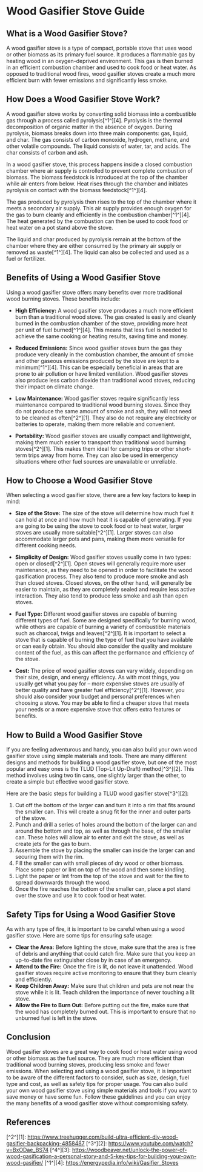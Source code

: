 # Wood Gasifier Stove Guide

## What is a Wood Gasifier Stove?
A wood gasifier stove is a type of compact, portable stove that uses wood or other biomass as its primary fuel source. It produces a flammable gas by heating wood in an oxygen-deprived environment. This gas is then burned in an efficient combustion chamber and used to cook food or heat water. As opposed to traditional wood fires, wood gasifier stoves create a much more efficient burn with fewer emissions and significantly less smoke.

## How Does a Wood Gasifier Stove Work?
A wood gasifier stove works by converting solid biomass into a combustible gas through a process called pyrolysis[^1^][4]. Pyrolysis is the thermal decomposition of organic matter in the absence of oxygen. During pyrolysis, biomass breaks down into three main components: gas, liquid, and char. The gas consists of carbon monoxide, hydrogen, methane, and other volatile compounds. The liquid consists of water, tar, and acids. The char consists of carbon and ash.

In a wood gasifier stove, this process happens inside a closed combustion chamber where air supply is controlled to prevent complete combustion of biomass. The biomass feedstock is introduced at the top of the chamber while air enters from below. Heat rises through the chamber and initiates pyrolysis on contact with the biomass feedstock[^1^][4].

The gas produced by pyrolysis then rises to the top of the chamber where it meets a secondary air supply. This air supply provides enough oxygen for the gas to burn cleanly and efficiently in the combustion chamber[^1^][4]. The heat generated by the combustion can then be used to cook food or heat water on a pot stand above the stove.

The liquid and char produced by pyrolysis remain at the bottom of the chamber where they are either consumed by the primary air supply or removed as waste[^1^][4]. The liquid can also be collected and used as a fuel or fertilizer.

## Benefits of Using a Wood Gasifier Stove
Using a wood gasifier stove offers many benefits over more traditional wood burning stoves. These benefits include: 

* **High Efficiency:** A wood gasifier stove produces a much more efficient burn than a traditional wood stove. The gas created is easily and cleanly burned in the combustion chamber of the stove, providing more heat per unit of fuel burned[^1^][4]. This means that less fuel is needed to achieve the same cooking or heating results, saving time and money.

* **Reduced Emissions:** Since wood gasifier stoves burn the gas they produce very cleanly in the combustion chamber, the amount of smoke and other gaseous emissions produced by the stove are kept to a minimum[^1^][4]. This can be especially beneficial in areas that are prone to air pollution or have limited ventilation. Wood gasifier stoves also produce less carbon dioxide than traditional wood stoves, reducing their impact on climate change.

* **Low Maintenance:** Wood gasifier stoves require significantly less maintenance compared to traditional wood burning stoves. Since they do not produce the same amount of smoke and ash, they will not need to be cleaned as often[^2^][1]. They also do not require any electricity or batteries to operate, making them more reliable and convenient.

* **Portability:** Wood gasifier stoves are usually compact and lightweight, making them much easier to transport than traditional wood burning stoves[^2^][1]. This makes them ideal for camping trips or other short-term trips away from home. They can also be used in emergency situations where other fuel sources are unavailable or unreliable.

## How to Choose a Wood Gasifier Stove
When selecting a wood gasifier stove, there are a few key factors to keep in mind:

* **Size of the Stove:** The size of the stove will determine how much fuel it can hold at once and how much heat it is capable of generating. If you are going to be using the stove to cook food or to heat water, larger stoves are usually more suitable[^2^][1]. Larger stoves can also accommodate larger pots and pans, making them more versatile for different cooking needs.

* **Simplicity of Design:** Wood gasifier stoves usually come in two types: open or closed[^2^][1]. Open stoves will generally require more user maintenance, as they need to be opened in order to facilitate the wood gasification process. They also tend to produce more smoke and ash than closed stoves. Closed stoves, on the other hand, will generally be easier to maintain, as they are completely sealed and require less active interaction. They also tend to produce less smoke and ash than open stoves.

* **Fuel Type:** Different wood gasifier stoves are capable of burning different types of fuel. Some are designed specifically for burning wood, while others are capable of burning a variety of combustible materials such as charcoal, twigs and leaves[^2^][1]. It is important to select a stove that is capable of burning the type of fuel that you have available or can easily obtain. You should also consider the quality and moisture content of the fuel, as this can affect the performance and efficiency of the stove.

* **Cost:** The price of wood gasifier stoves can vary widely, depending on their size, design, and energy efficiency. As with most things, you usually get what you pay for – more expensive stoves are usually of better quality and have greater fuel efficiency[^2^][1]. However, you should also consider your budget and personal preferences when choosing a stove. You may be able to find a cheaper stove that meets your needs or a more expensive stove that offers extra features or benefits.

## How to Build a Wood Gasifier Stove
If you are feeling adventurous and handy, you can also build your own wood gasifier stove using simple materials and tools. There are many different designs and methods for building a wood gasifier stove, but one of the most popular and easy ones is the TLUD (Top-Lit Up-Draft) method[^3^][2]. This method involves using two tin cans, one slightly larger than the other, to create a simple but effective wood gasifier stove.

Here are the basic steps for building a TLUD wood gasifier stove[^3^][2]:

1. Cut off the bottom of the larger can and turn it into a rim that fits around the smaller can. This will create a snug fit for the inner and outer parts of the stove.
2. Punch and drill a series of holes around the bottom of the larger can and around the bottom and top, as well as through the base, of the smaller can. These holes will allow air to enter and exit the stove, as well as create jets for the gas to burn.
3. Assemble the stove by placing the smaller can inside the larger can and securing them with the rim.
4. Fill the smaller can with small pieces of dry wood or other biomass. Place some paper or lint on top of the wood and then some kindling.
5. Light the paper or lint from the top of the stove and wait for the fire to spread downwards through the wood.
6. Once the fire reaches the bottom of the smaller can, place a pot stand over the stove and use it to cook food or heat water.

## Safety Tips for Using a Wood Gasifier Stove
As with any type of fire, it is important to be careful when using a wood gasifier stove. Here are some tips for ensuring safe usage:

* **Clear the Area:** Before lighting the stove, make sure that the area is free of debris and anything that could catch fire. Make sure that you keep an up-to-date fire extinguisher close by in case of an emergency.
* **Attend to the Fire:** Once the fire is lit, do not leave it unattended. Wood gasifier stoves require active monitoring to ensure that they burn cleanly and efficiently. 
* **Keep Children Away:** Make sure that children and pets are not near the stove while it is lit. Teach children the importance of never touching a lit stove.
* **Allow the Fire to Burn Out:** Before putting out the fire, make sure that the wood has completely burned out. This is important to ensure that no unburned fuel is left in the stove.

## Conclusion
Wood gasifier stoves are a great way to cook food or heat water using wood or other biomass as the fuel source. They are much more efficient than traditional wood burning stoves, producing less smoke and fewer emissions. When selecting and using a wood gasifier stove, it is important to be aware of the different factors to consider, such as size, design, fuel type and cost, as well as safety tips for proper usage. You can also build your own wood gasifier stove using simple materials and tools if you want to save money or have some fun. Follow these guidelines and you can enjoy the many benefits of a wood gasifier stove without compromising safety.

## References

[^2^][1]: https://www.treehugger.com/build-ultra-efficient-diy-wood-gasifier-backpacking-4858487
[^3^][2]: https://www.youtube.com/watch?v=BxODae_BS74
[^4^][3]: https://woodbeaver.net/unlock-the-power-of-wood-gasification-a-personal-story-and-5-key-tips-for-building-your-own-wood-gasifier/
[^1^][4]: https://energypedia.info/wiki/Gasifier_Stoves

